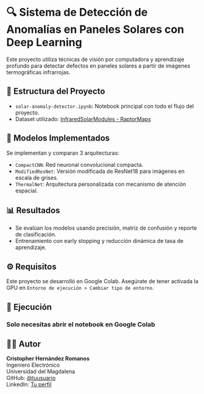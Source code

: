 # 🔍 Sistema de Detección de Anomalías en Paneles Solares con Deep Learning

Este proyecto utiliza técnicas de visión por computadora y aprendizaje profundo para detectar defectos en paneles solares a partir de imágenes termográficas infrarrojas.

## 📁 Estructura del Proyecto

- `solar-anomaly-detector.ipynb`: Notebook principal con todo el flujo del proyecto.
- Dataset utilizado: [InfraredSolarModules - RaptorMaps](https://github.com/RaptorMaps/InfraredSolarModules)

## 🧠 Modelos Implementados

Se implementan y comparan 3 arquitecturas:

- `CompactCNN`: Red neuronal convolucional compacta.
- `ModifiedResNet`: Versión modificada de ResNet18 para imágenes en escala de grises.
- `ThermalNet`: Arquitectura personalizada con mecanismo de atención espacial.

## 📊 Resultados

- Se evalúan los modelos usando precisión, matriz de confusión y reporte de clasificación.
- Entrenamiento con early stopping y reducción dinámica de tasa de aprendizaje.

## ⚙️ Requisitos

Este proyecto se desarrolló en Google Colab. Asegúrate de tener activada la GPU en `Entorno de ejecución > Cambiar tipo de entorno`.

## 📌 Ejecución

### Solo necesitas abrir el notebook en Google Colab

## 👨‍💻 Autor

**Cristopher Hernández Romanos**  
Ingeniero Electrónico  
Universidad del Magdalena  
GitHub: [@tuusuario](https://github.com/Cdhernadnezr)  
LinkedIn: [Tu perfil](https://linkedin.com/in/cristopherhr) 


